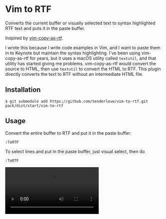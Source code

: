 # Vim to RTF

Converts the current buffer or visually selected text to syntax highlighted RTF
text and puts it in the paste buffer.

Inspired by [vim-copy-as-rtf](https://github.com/zerowidth/vim-copy-as-rtf).

I wrote this because I write code examples in Vim, and I want to paste them
in to Keynote but maintain the syntax highlighting.  I've been using
vim-copy-as-rtf for years, but it uses a macOS utility called `textutil`, and
that utility has started giving me problems.  vim-copy-as-rtf would convert
the source to HTML, then use `textutil` to convert the HTML to RTF.  This
plugin directly converts the text to RTF without an intermediate HTML file.

## Installation

```
$ git submodule add https://github.com/tenderlove/vim-to-rtf.git pack/dist/start/vim-to-rtf
```

## Usage

Convert the entire buffer to RTF and put it in the paste buffer:

```
:ToRTF
```

To select lines and put in the paste buffer, just visual select, then do

```
:ToRTF
```

<video src="https://github.com/tenderlove/vim-to-rtf/assets/3124/f50894d9-1eff-44c6-9531-e85f15bc7171" width="300" />
